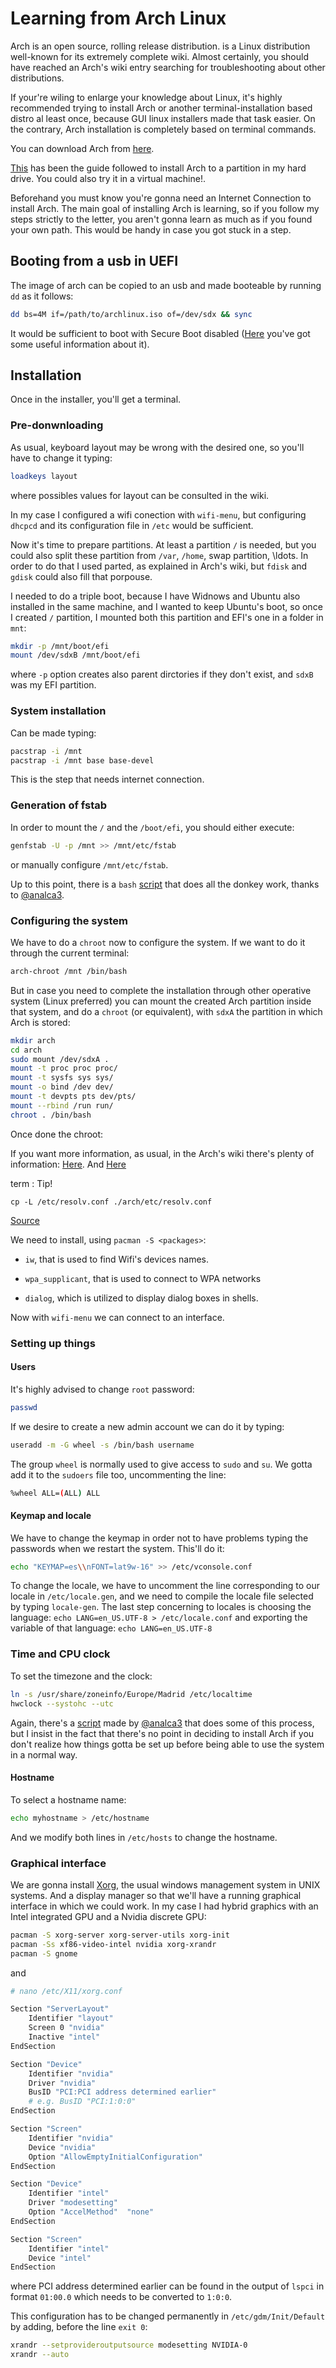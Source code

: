
# Learning from Arch Linux

Arch is an open source, rolling release distribution. is a Linux distribution well-known for its extremely complete wiki. Almost certainly, you should have reached an Arch's wiki entry searching for troubleshooting about other  distributions.

If your're wiling to enlarge your knowledge about Linux, it's highly recommended trying to install Arch or another terminal-installation based distro al least once, because GUI linux installers made that task easier. On the contrary, Arch installation is completely based on terminal commands.

You can download Arch from [here](https://wiki.archlinux.org/index.php/Beginners%27_guide#Keyboard_layout).

[This](https://www.archlinux.org/download/) has been the guide followed to install Arch to a partition in my hard drive. You could also try it in a virtual machine!.

Beforehand you must know you're gonna need an Internet Connection to install Arch. The main goal of installing Arch is learning, so if you follow my steps strictly to the letter, you aren't gonna learn as much as if you found your own path. This would be handy in case you got stuck in a step.

## Booting from a usb in UEFI

The image of arch can be copied to an usb and made booteable by running ``dd`` as it follows:

~~~ bash
dd bs=4M if=/path/to/archlinux.iso of=/dev/sdx && sync
~~~

It would be sufficient to boot with Secure Boot disabled ([Here](http://fdavidcl.me/tagged/uefi) you've got some useful information about it).

## Installation

Once in the installer, you'll get a terminal.

### Pre-donwnloading

As usual, keyboard layout may be wrong with the desired one, so you'll have to change it typing:

~~~ bash
loadkeys layout
~~~

where possibles values for layout can be consulted in the wiki. 

In my case I configured a wifi conection with ``wifi-menu``, but configuring ``dhcpcd`` and its configuration file in ``/etc`` would be sufficient.

Now it's time to prepare partitions. At least a partition ``/`` is needed, but you could also split these partition from ``/var``, ``/home``, swap partition,  \ldots. In order to do that I used parted, as explained in Arch's wiki, but ``fdisk`` and ``gdisk`` could also fill that porpouse.

I needed to do a triple boot, because I have Widnows and Ubuntu also installed in the same machine, and I wanted to keep Ubuntu's boot, so once I created ``/`` partition, I mounted both this partition and EFI's one in a folder in ``mnt``:

~~~ bash
mkdir -p /mnt/boot/efi
mount /dev/sdxB /mnt/boot/efi
~~~

where ``-p`` option creates also parent dirctories if they don't exist, and ``sdxB`` was my EFI partition.

### System installation

Can be made typing:

~~~ bash
pacstrap -i /mnt
pacstrap -i /mnt base base-devel
~~~

This is the step that needs internet connection.

### Generation of fstab

In order to mount the ``/`` and the ``/boot/efi``, you should either execute:

~~~ bash
genfstab -U -p /mnt >> /mnt/etc/fstab
~~~

or manually configure ``/mnt/etc/fstab``.

Up to this point, there is a ``bash`` [script](https://github.com/analca3/Install-Archlinux-Script/blob/master/Install-Archlinux-Script.sh) that does all the donkey work, thanks to [\@analca3](https://github.com/analca3).

### Configuring the system

We have to do a ``chroot`` now to configure the system.
If we want to do it through the current terminal:

~~~ bash
arch-chroot /mnt /bin/bash
~~~

But in case you need to complete the installation through other operative system (Linux preferred) you can mount the created Arch partition inside that system, and do a ``chroot`` (or equivalent), with ``sdxA`` the partition in which Arch
is stored:

~~~ bash
mkdir arch
cd arch
sudo mount /dev/sdxA .
mount -t proc proc proc/
mount -t sysfs sys sys/
mount -o bind /dev dev/
mount -t devpts pts dev/pts/
mount --rbind /run run/
chroot . /bin/bash
~~~

Once done the chroot:

If you want more information, as usual, in the Arch's wiki there's plenty of information: [Here](https://wiki.archlinux.org/index.php/Change_root). And [Here](https://shafeeqk.wordpress.com/2012/07/02/archlinux-chroot/)

term
: Tip!
~~~
cp -L /etc/resolv.conf ./arch/etc/resolv.conf
~~~
[Source](http://superuser.com/questions/111152/whats-the-proper-way-to-prepare-chroot-to-recover-a-broken-linux-installation)

We need to install, using ``pacman -S <packages>``:

* ``iw``, that is used to find Wifi's devices names.

* ``wpa_supplicant``, that is used to connect to WPA networks

* ``dialog``, which is utilized to display dialog boxes in shells.


Now with ``wifi-menu`` we can connect to an interface.

### Setting up things
#### Users
It's highly advised to change ``root`` password:

~~~ bash
passwd
~~~

If we desire to create a new admin account we can do it by typing:

~~~ bash
useradd -m -G wheel -s /bin/bash username
~~~

The group ``wheel`` is normally used to give access to ``sudo`` and ``su``. We gotta add it to the ``sudoers`` file too, uncommenting the line:

~~~ bash
%wheel ALL=(ALL) ALL
~~~

#### Keymap and locale

We have to change the keymap in order not to have problems typing the passwords when we restart the system. This'll do it:

~~~ bash
echo "KEYMAP=es\\nFONT=lat9w-16" >> /etc/vconsole.conf
~~~

To change the locale, we have to uncomment the line corresponding to our locale in ``/etc/locale.gen``, and we need to compile the locale file selected by typing ``locale-gen``. The last step concerning to locales is choosing the language: ``echo LANG=en_US.UTF-8 > /etc/locale.conf`` and exporting the variable of that language: ``echo LANG=en_US.UTF-8`` 

### Time and CPU clock
To set the timezone and the clock:

~~~bash
ln -s /usr/share/zoneinfo/Europe/Madrid /etc/localtime
hwclock --systohc --utc
~~~

Again, there's a [script](https://github.com/analca3/Install-Archlinux-Script/blob/master/After-chroot.sh) made by [\@analca3](https://github.com/analca3) that does some of this process, but I insist in the fact that there's no point in deciding to install Arch if you don't realize how things gotta be set up before being able to use the system in a normal way.

#### Hostname

To select a hostname name:

~~~ bash
echo myhostname > /etc/hostname
~~~

And we modify both lines in ``/etc/hosts`` to change the hostname. 

### Graphical interface

We are gonna install [Xorg](http://www.x.org/wiki/), the usual windows management system in UNIX systems. And a display manager so that we'll have a running graphical interface in which we could work. In my case I had hybrid graphics with an Intel integrated GPU and a Nvidia discrete GPU:

~~~ bash
pacman -S xorg-server xorg-server-utils xorg-init
pacman -Ss xf86-video-intel nvidia xorg-xrandr
pacman -S gnome
~~~

and

~~~ bash
# nano /etc/X11/xorg.conf

Section "ServerLayout"
    Identifier "layout"
    Screen 0 "nvidia"
    Inactive "intel"
EndSection

Section "Device"
    Identifier "nvidia"
    Driver "nvidia"
    BusID "PCI:PCI address determined earlier"
    # e.g. BusID "PCI:1:0:0"
EndSection

Section "Screen"
    Identifier "nvidia"
    Device "nvidia"
    Option "AllowEmptyInitialConfiguration"
EndSection

Section "Device"
    Identifier "intel"
    Driver "modesetting"
    Option "AccelMethod"  "none"
EndSection

Section "Screen"
    Identifier "intel"
    Device "intel"
EndSection
~~~

where PCI address determined earlier can be found in the output of ``lspci`` in format ``01:00.0`` which needs to be converted to ``1:0:0``.

This configuration has to be changed permanently in ``/etc/gdm/Init/Default`` by adding, before the line ``exit 0``:

~~~ bash
xrandr --setprovideroutputsource modesetting NVIDIA-0
xrandr --auto
~~~